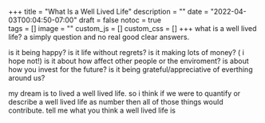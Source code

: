 +++
title = "What Is a Well Lived Life"
description = ""
date = "2022-04-03T00:04:50-07:00"
draft = false
notoc = true  
tags = []
image = ""
custom_js = []
custom_css = []
+++
what is a well lived life?  a simply question and no real good clear answers.


<!--more-->
is it being happy? is it life without regrets?
is it making lots of money? ( i hope not!)
is it about how affect other people or the enviroment? is about how you invest for the future?
is it being grateful/appreciative of everthing around us? 

my dream is to lived a well lived life. so i think if we were to quantify or describe a well lived life as number then all of those things would contribute. 
tell me what you think a well lived life is
